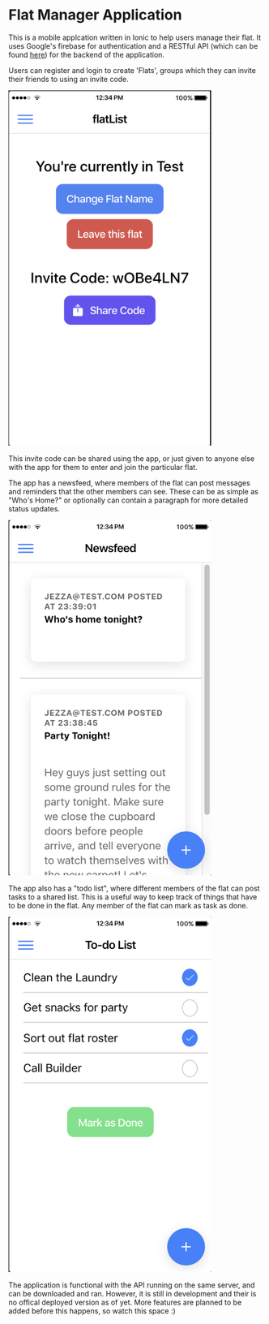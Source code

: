# Flat Manager Application

This is a mobile applcation written in Ionic to help users manage their flat.
It uses Google's firebase for authentication and a RESTful API (which can be found [here](https://github.com/jeremymec/flat-api)) for the backend of the application.

Users can register and login to create 'Flats', groups which they can invite their friends to using an invite code.

<img src="./screenshots/flatHome.png" width="400" height="700">

This invite code can be shared using the app, or just given to anyone else with the app for them to enter and join the particular flat.

The app has a newsfeed, where members of the flat can post messages and reminders that the other members can see. These can be as simple as "Who's Home?" or optionally can contain a paragraph for more detailed status updates.

<img src="./screenshots/newsFeed.png" width="400" height="700">

The app also has a "todo list", where different members of the flat can post tasks to a shared list. This is a useful way to keep track of things that have to be done in the flat. Any member of the flat can mark as task as done.

<img src="./screenshots/taskList.png" width="400" height="700">

The application is functional with the API running on the same server, and can be downloaded and ran. However, it is still in development and their is no offical deployed version as of yet. More features are planned to be added before this happens, so watch this space :)
